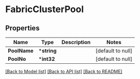 # FabricClusterPool

## Properties
Name | Type | Description | Notes
------------ | ------------- | ------------- | -------------
**PoolName** | ***string** |  | [default to null]
**PoolNo** | ***int32** |  | [default to null]

[[Back to Model list]](../README.md#documentation-for-models) [[Back to API list]](../README.md#documentation-for-api-endpoints) [[Back to README]](../README.md) 